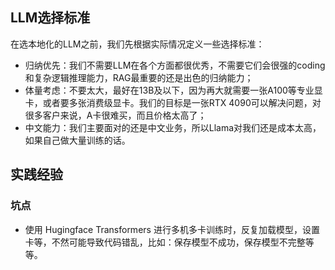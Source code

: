 



## LLM选择标准

在选本地化的LLM之前，我们先根据实际情况定义一些选择标准：

- 归纳优先：我们不需要LLM在各个方面都很优秀，不需要它们会很强的coding和复杂逻辑推理能力，RAG最重要的还是出色的归纳能力；
- 体量考虑：不要太大，最好在13B及以下，因为再大就需要一张A100等专业显卡，或者要多张消费级显卡。我们的目标是一张RTX 4090可以解决问题，对很多客户来说，A卡很难买，而且价格太高了；
- 中文能力：我们主要面对的还是中文业务，所以Llama对我们还是成本太高，如果自己做大量训练的话。










## 实践经验

### 坑点

- 使用 Hugingface Transformers 进行多机多卡训练时，反复加载模型，设置卡等，不然可能导致代码错乱，比如：保存模型不成功，保存模型不完整等等。












